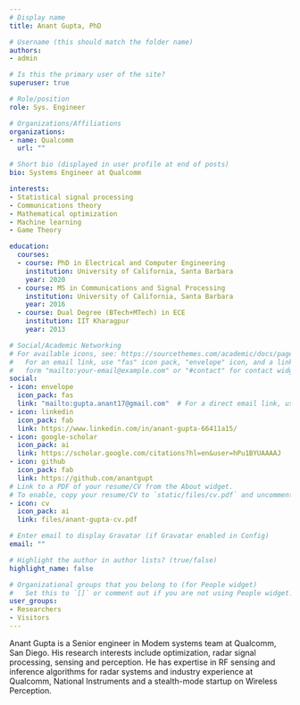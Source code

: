 ```yaml
---
# Display name
title: Anant Gupta, PhD

# Username (this should match the folder name)
authors:
- admin

# Is this the primary user of the site?
superuser: true

# Role/position
role: Sys. Engineer

# Organizations/Affiliations
organizations:
- name: Qualcomm
  url: ""

# Short bio (displayed in user profile at end of posts)
bio: Systems Engineer at Qualcomm

interests:
- Statistical signal processing
- Communications theory
- Mathematical optimization
- Machine learning
- Game Theory

education:
  courses:
  - course: PhD in Electrical and Computer Engineering
    institution: University of California, Santa Barbara
    year: 2020
  - course: MS in Communications and Signal Processing
    institution: University of California, Santa Barbara
    year: 2016
  - course: Dual Degree (BTech+MTech) in ECE
    institution: IIT Kharagpur
    year: 2013

# Social/Academic Networking
# For available icons, see: https://sourcethemes.com/academic/docs/page-builder/#icons
#   For an email link, use "fas" icon pack, "envelope" icon, and a link in the
#   form "mailto:your-email@example.com" or "#contact" for contact widget.
social:
- icon: envelope
  icon_pack: fas
  link: "mailto:gupta.anant17@gmail.com"  # For a direct email link, use .
- icon: linkedin
  icon_pack: fab
  link: https://www.linkedin.com/in/anant-gupta-66411a15/
- icon: google-scholar
  icon_pack: ai
  link: https://scholar.google.com/citations?hl=en&user=hPu1BYUAAAAJ
- icon: github
  icon_pack: fab
  link: https://github.com/anantgupt
# Link to a PDF of your resume/CV from the About widget.
# To enable, copy your resume/CV to `static/files/cv.pdf` and uncomment the lines below.
- icon: cv
  icon_pack: ai
  link: files/anant-gupta-cv.pdf

# Enter email to display Gravatar (if Gravatar enabled in Config)
email: ""

# Highlight the author in author lists? (true/false)
highlight_name: false

# Organizational groups that you belong to (for People widget)
#   Set this to `[]` or comment out if you are not using People widget.
user_groups:
- Researchers
- Visitors
---
```


Anant Gupta is a Senior engineer in Modem systems team at Qualcomm, San Diego. His research interests include optimization, radar signal processing, sensing and perception.
He has expertise in RF sensing and inference algorithms for radar systems and industry experience at Qualcomm, National Instruments and a stealth-mode startup on Wireless Perception.

